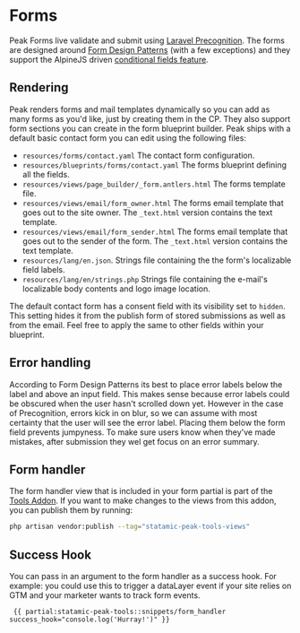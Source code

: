 # Forms

Peak Forms live validate and submit using [Laravel Precognition](https://laravel.com/docs/10.x/precognition). The forms are designed around [Form Design Patterns](https://formdesignpatterns.com) (with a few exceptions) and they support the AlpineJS driven [conditional fields feature](https://statamic.dev/tags/form-create#conditional-fields).

## Rendering

Peak renders forms and mail templates dynamically so you can add as many forms as you'd like, just by creating them in the CP. They also support form sections you can create in the form blueprint builder. Peak ships with a default basic contact form you can edit using the following files:

* `resources/forms/contact.yaml` The contact form configuration.
* `resources/blueprints/forms/contact.yaml` The forms blueprint defining all the fields.
* `resources/views/page_builder/_form.antlers.html` The forms template file.
* `resources/views/email/form_owner.html` The forms email template that goes out to the site owner. The `_text.html` version contains the text template.
* `resources/views/email/form_sender.html` The forms email template that goes out to the sender of the form. The `_text.html` version contains the text template.
* `resources/lang/en.json`. Strings file containing the the form's localizable field labels.
* `resources/lang/en/strings.php` Strings file containing the e-mail's localizable body contents and logo image location.

The default contact form has a consent field with its visibility set to `hidden`. This setting hides it from the publish form of stored submissions as well as from the email. Feel free to apply the same to other fields within your blueprint.

## Error handling

According to Form Design Patterns its best to place error labels below the label and above an input field. This makes sense because error labels could be obscured when the user hasn't scrolled down yet. However in the case of Precognition, errors kick in on blur, so we can assume with most certainty that the user will see the error label. Placing them below the form field prevents jumpyness. To make sure users know when they've made mistakes, after submission they wel get focus on an error summary.

## Form handler
The form handler view that is included in your form partial is part of the [Tools Addon](/getting-started/addons.html#tools). If you want to make changes to the views from this addon, you can publish them by running:

```bash
php artisan vendor:publish --tag="statamic-peak-tools-views"
```

## Success Hook
You can pass in an argument to the form handler as a success hook. For example: you could use this to trigger a dataLayer event if your site relies on GTM and your marketer wants to track form events.

```
 {{ partial:statamic-peak-tools::snippets/form_handler success_hook="console.log('Hurray!')" }}
```
